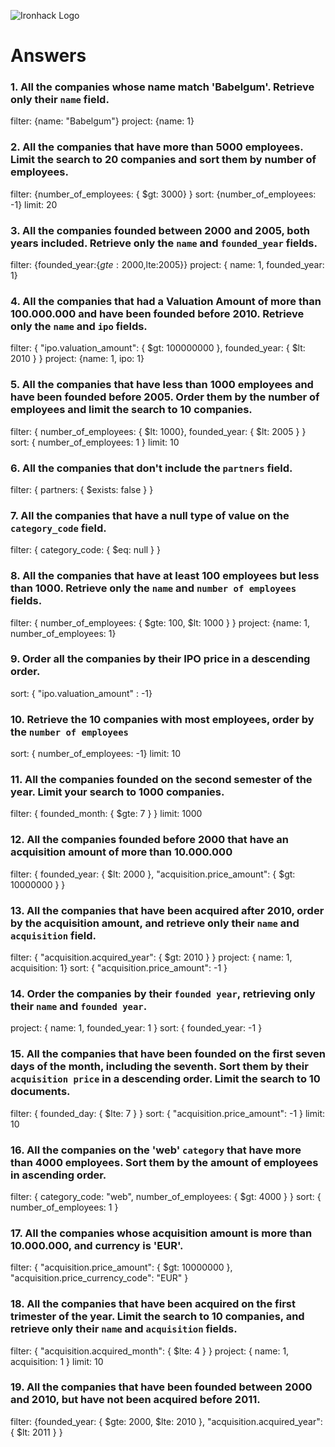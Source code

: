 ![Ironhack Logo](https://i.imgur.com/1QgrNNw.png)

# Answers

### 1. All the companies whose name match 'Babelgum'. Retrieve only their `name` field.

filter: {name: "Babelgum"}
project: {name: 1}

### 2. All the companies that have more than 5000 employees. Limit the search to 20 companies and sort them by **number of employees**.

filter: {number_of_employees: { $gt: 3000} }
sort: {number_of_employees: -1}
limit: 20

### 3. All the companies founded between 2000 and 2005, both years included. Retrieve only the `name` and `founded_year` fields.

filter: {founded_year:{$gte:2000,$lte:2005}}
project: { name: 1, founded_year: 1}

### 4. All the companies that had a Valuation Amount of more than 100.000.000 and have been founded before 2010. Retrieve only the `name` and `ipo` fields.

filter: { "ipo.valuation_amount": { $gt: 100000000 }, founded_year: { $lt: 2010 } }
project: {name: 1, ipo: 1}

### 5. All the companies that have less than 1000 employees and have been founded before 2005. Order them by the number of employees and limit the search to 10 companies.

filter: { number_of_employees: { $lt: 1000}, founded_year: { $lt: 2005 } }
sort: { number_of_employees: 1 }
limit: 10

### 6. All the companies that don't include the `partners` field.

filter: { partners: { $exists: false } }

### 7. All the companies that have a null type of value on the `category_code` field.

filter: { category_code: { $eq: null } }

### 8. All the companies that have at least 100 employees but less than 1000. Retrieve only the `name` and `number of employees` fields.

filter: { number_of_employees: { $gte: 100, $lt: 1000 } }
project: {name: 1, number_of_employees: 1}

### 9. Order all the companies by their IPO price in a descending order.

sort: { "ipo.valuation_amount" : -1}

### 10. Retrieve the 10 companies with most employees, order by the `number of employees`

sort: { number_of_employees: -1}
limit: 10

### 11. All the companies founded on the second semester of the year. Limit your search to 1000 companies.

filter: { founded_month: { $gte: 7 } }
limit: 1000

### 12. All the companies founded before 2000 that have an acquisition amount of more than 10.000.000

filter: { founded_year: { $lt: 2000 }, "acquisition.price_amount": { $gt: 10000000 } }

### 13. All the companies that have been acquired after 2010, order by the acquisition amount, and retrieve only their `name` and `acquisition` field.

filter: { "acquisition.acquired_year": { $gt: 2010 } }
project: { name: 1, acquisition: 1}
sort: { "acquisition.price_amount": -1 }

### 14. Order the companies by their `founded year`, retrieving only their `name` and `founded year`.

project: { name: 1, founded_year: 1 }
sort: { founded_year: -1 }

### 15. All the companies that have been founded on the first seven days of the month, including the seventh. Sort them by their `acquisition price` in a descending order. Limit the search to 10 documents.

filter: { founded_day: { $lte: 7 } }
sort: { "acquisition.price_amount": -1 }
limit: 10

### 16. All the companies on the 'web' `category` that have more than 4000 employees. Sort them by the amount of employees in ascending order.

filter: { category_code: "web", number_of_employees: { $gt: 4000 } }
sort: { number_of_employees: 1 }

### 17. All the companies whose acquisition amount is more than 10.000.000, and currency is 'EUR'.

filter: { "acquisition.price_amount": { $gt: 10000000 }, "acquisition.price_currency_code": "EUR" }

### 18. All the companies that have been acquired on the first trimester of the year. Limit the search to 10 companies, and retrieve only their `name` and `acquisition` fields.

filter: { "acquisition.acquired_month": { $lte: 4 } }
project: { name: 1, acquisition: 1 }
limit: 10

### 19. All the companies that have been founded between 2000 and 2010, but have not been acquired before 2011.

filter: {founded_year: { $gte: 2000, $lte: 2010 }, "acquisition.acquired_year": { $lt: 2011 } }
